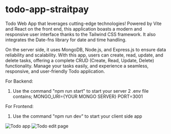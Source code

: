 # todo-app-straitpay
Todo Web App that leverages cutting-edge technologies! Powered by Vite and React on the front end, this application boasts a modern and responsive user interface thanks to the Tailwind CSS framework. It also integrates the Date-fns library for date and time handling.

On the server side, it uses MongoDB, Node.js, and Express.js to ensure data reliability and scalability. With this app, users can create, read, update, and delete tasks, offering a complete CRUD (Create, Read, Update, Delete) functionality. Manage your tasks easily, and experience a seamless, responsive, and user-friendly Todo application.

For Backend:
1. Use the command "npm run start" to start your server
2 .env file contains;
MONGO_URI={YOUR MONGO SERVER}
PORT=3001

For Frontend:
1. Use the command "npm run dev" to start your client side app


![Todo app](https://github.com/igudy/todo-app-straitpay/assets/42493491/90c81eb7-b370-424c-b909-90a98528a0ae)
![Todo edit page](https://github.com/igudy/todo-app-straitpay/assets/42493491/deba4e0b-80ec-49db-9c4a-cafd3af21f77)
